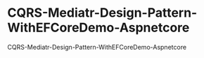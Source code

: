 # CQRS-Mediatr-Design-Pattern-WithEFCoreDemo-Aspnetcore
CQRS-Mediatr-Design-Pattern-WithEFCoreDemo-Aspnetcore

